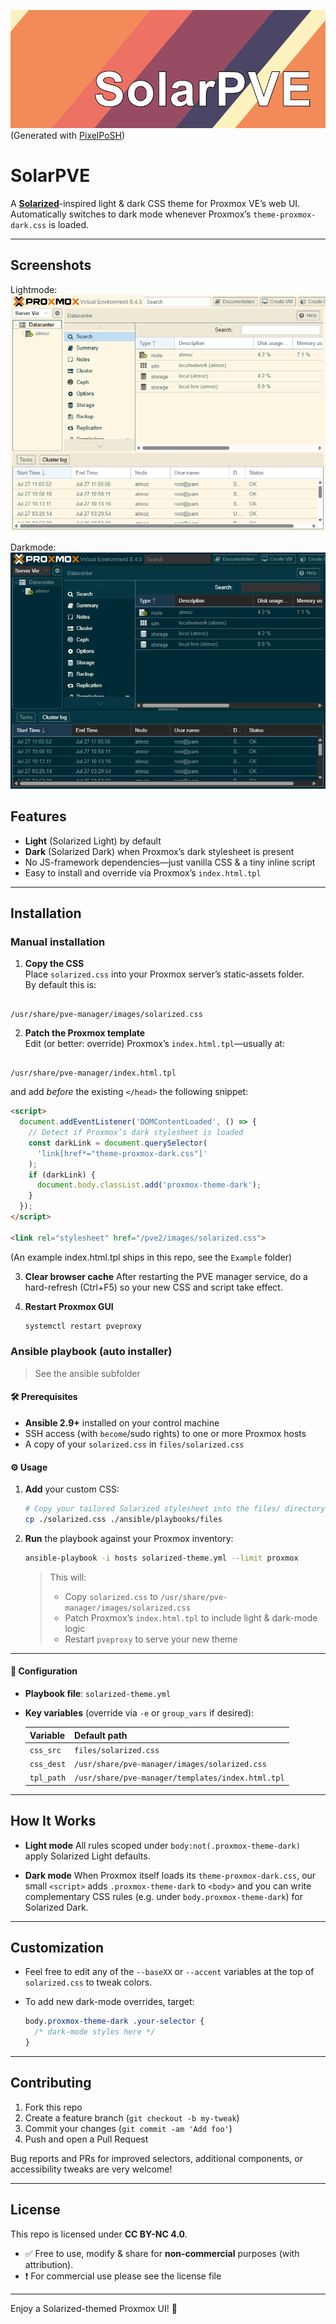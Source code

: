 ![Header](./images/header.png)
(Generated with [PixelPoSH](https://github.com/dabeastnet/PixelPoSH))
# SolarPVE

A **[Solarized](https://ethanschoonover.com/solarized/)**-inspired light & dark CSS theme for Proxmox VE’s web UI.  
Automatically switches to dark mode whenever Proxmox’s `theme-proxmox-dark.css` is loaded.

---

## Screenshots
Lightmode:
![Lightmode](./images/light.png)

Darkmode:
![Darkmode](./images/dark.png)


## Features

- **Light** (Solarized Light) by default  
- **Dark** (Solarized Dark) when Proxmox’s dark stylesheet is present  
- No JS-framework dependencies—just vanilla CSS & a tiny inline script  
- Easy to install and override via Proxmox’s `index.html.tpl`

---

## Installation

### Manual installation

1. **Copy the CSS**  
   Place `solarized.css` into your Proxmox server’s static‐assets folder.  
   By default this is:  
```

/usr/share/pve-manager/images/solarized.css

```

2. **Patch the Proxmox template**  
Edit (or better: override) Proxmox’s `index.html.tpl`—usually at:  
```

/usr/share/pve-manager/index.html.tpl

````
and add *before* the existing `</head>` the following snippet:

```html
<script>
  document.addEventListener('DOMContentLoaded', () => {
    // Detect if Proxmox’s dark stylesheet is loaded
    const darkLink = document.querySelector(
      'link[href*="theme-proxmox-dark.css"]'
    );
    if (darkLink) {
      document.body.classList.add('proxmox-theme-dark');
    }
  });
</script>

<link rel="stylesheet" href="/pve2/images/solarized.css">
````
(An example index.html.tpl ships in this repo, see the `Example` folder)

3. **Clear browser cache**
   After restarting the PVE manager service, do a hard-refresh (Ctrl+F5) so your new CSS and script take effect.

4. **Restart Proxmox GUI**

   ```bash
   systemctl restart pveproxy
   ```

### Ansible playbook (auto installer)
> See the ansible subfolder

#### 🛠️ Prerequisites

* **Ansible 2.9+** installed on your control machine
* SSH access (with `become`/sudo rights) to one or more Proxmox hosts
* A copy of your `solarized.css` in `files/solarized.css`


#### ⚙️ Usage

1. **Add** your custom CSS:

   ```bash
   # Copy your tailored Solarized stylesheet into the files/ directory
   cp ./solarized.css ./ansible/playbooks/files
   ```

2. **Run** the playbook against your Proxmox inventory:

   ```bash
   ansible-playbook -i hosts solarized-theme.yml --limit proxmox
   ```

   > This will:
   >
   > * Copy `solarized.css` to `/usr/share/pve-manager/images/solarized.css`
   > * Patch Proxmox’s `index.html.tpl` to include light & dark-mode logic
   > * Restart `pveproxy` to serve your new theme

---

#### 🔧 Configuration

* **Playbook file**: `solarized-theme.yml`
* **Key variables** (override via `-e` or `group_vars` if desired):

  | Variable   | Default path                                      |
  | ---------- | ------------------------------------------------- |
  | `css_src`  | `files/solarized.css`                             |
  | `css_dest` | `/usr/share/pve-manager/images/solarized.css`     |
  | `tpl_path` | `/usr/share/pve-manager/templates/index.html.tpl` |


---

## How It Works

* **Light mode**
  All rules scoped under `body:not(.proxmox-theme-dark)` apply Solarized Light defaults.

* **Dark mode**
  When Proxmox itself loads its `theme-proxmox-dark.css`, our small `<script>` adds `.proxmox-theme-dark` to `<body>` and you can write complementary CSS rules (e.g. under `body.proxmox-theme-dark`) for Solarized Dark.

---

## Customization

* Feel free to edit any of the `--baseXX` or `--accent` variables at the top of `solarized.css` to tweak colors.
* To add new dark-mode overrides, target:

  ```css
  body.proxmox-theme-dark .your-selector {
    /* dark-mode styles here */
  }
  ```

---

## Contributing

1. Fork this repo
2. Create a feature branch (`git checkout -b my-tweak`)
3. Commit your changes (`git commit -am 'Add foo'`)
4. Push and open a Pull Request

Bug reports and PRs for improved selectors, additional components, or accessibility tweaks are very welcome!

---

## License

This repo is licensed under **CC BY-NC 4.0**.

* ✅ Free to use, modify & share for **non-commercial** purposes (with attribution).
* ❗️ For commercial use please see the license file

---

Enjoy a Solarized-themed Proxmox UI! 🚀



